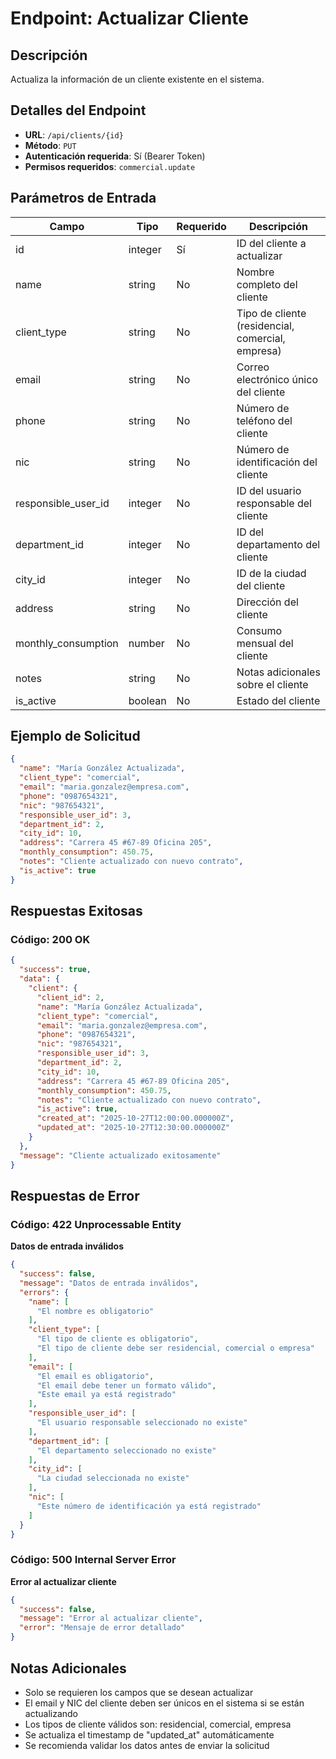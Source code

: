 # Endpoint: Actualizar Cliente

## Descripción
Actualiza la información de un cliente existente en el sistema.

## Detalles del Endpoint
- **URL**: `/api/clients/{id}`
- **Método**: `PUT`
- **Autenticación requerida**: Sí (Bearer Token)
- **Permisos requeridos**: `commercial.update`

## Parámetros de Entrada

| Campo | Tipo | Requerido | Descripción |
|-------|------|-----------|-------------|
| id | integer | Sí | ID del cliente a actualizar |
| name | string | No | Nombre completo del cliente |
| client_type | string | No | Tipo de cliente (residencial, comercial, empresa) |
| email | string | No | Correo electrónico único del cliente |
| phone | string | No | Número de teléfono del cliente |
| nic | string | No | Número de identificación del cliente |
| responsible_user_id | integer | No | ID del usuario responsable del cliente |
| department_id | integer | No | ID del departamento del cliente |
| city_id | integer | No | ID de la ciudad del cliente |
| address | string | No | Dirección del cliente |
| monthly_consumption | number | No | Consumo mensual del cliente |
| notes | string | No | Notas adicionales sobre el cliente |
| is_active | boolean | No | Estado del cliente |

## Ejemplo de Solicitud
```json
{
  "name": "María González Actualizada",
  "client_type": "comercial",
  "email": "maria.gonzalez@empresa.com",
  "phone": "0987654321",
  "nic": "987654321",
  "responsible_user_id": 3,
  "department_id": 2,
  "city_id": 10,
  "address": "Carrera 45 #67-89 Oficina 205",
  "monthly_consumption": 450.75,
  "notes": "Cliente actualizado con nuevo contrato",
  "is_active": true
}
```

## Respuestas Exitosas

### Código: 200 OK
```json
{
  "success": true,
  "data": {
    "client": {
      "client_id": 2,
      "name": "María González Actualizada",
      "client_type": "comercial",
      "email": "maria.gonzalez@empresa.com",
      "phone": "0987654321",
      "nic": "987654321",
      "responsible_user_id": 3,
      "department_id": 2,
      "city_id": 10,
      "address": "Carrera 45 #67-89 Oficina 205",
      "monthly_consumption": 450.75,
      "notes": "Cliente actualizado con nuevo contrato",
      "is_active": true,
      "created_at": "2025-10-27T12:00:00.000000Z",
      "updated_at": "2025-10-27T12:30:00.000000Z"
    }
  },
  "message": "Cliente actualizado exitosamente"
}
```

## Respuestas de Error

### Código: 422 Unprocessable Entity
**Datos de entrada inválidos**
```json
{
  "success": false,
  "message": "Datos de entrada inválidos",
  "errors": {
    "name": [
      "El nombre es obligatorio"
    ],
    "client_type": [
      "El tipo de cliente es obligatorio",
      "El tipo de cliente debe ser residencial, comercial o empresa"
    ],
    "email": [
      "El email es obligatorio",
      "El email debe tener un formato válido",
      "Este email ya está registrado"
    ],
    "responsible_user_id": [
      "El usuario responsable seleccionado no existe"
    ],
    "department_id": [
      "El departamento seleccionado no existe"
    ],
    "city_id": [
      "La ciudad seleccionada no existe"
    ],
    "nic": [
      "Este número de identificación ya está registrado"
    ]
  }
}
```

### Código: 500 Internal Server Error
**Error al actualizar cliente**
```json
{
  "success": false,
  "message": "Error al actualizar cliente",
  "error": "Mensaje de error detallado"
}
```

## Notas Adicionales
- Solo se requieren los campos que se desean actualizar
- El email y NIC del cliente deben ser únicos en el sistema si se están actualizando
- Los tipos de cliente válidos son: residencial, comercial, empresa
- Se actualiza el timestamp de "updated_at" automáticamente
- Se recomienda validar los datos antes de enviar la solicitud
